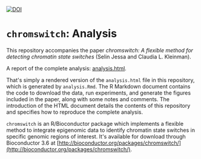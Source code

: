 [![DOI](https://zenodo.org/badge/103428474.svg)](https://zenodo.org/badge/latestdoi/103428474)

# `chromswitch`: Analysis

This repository accompanies the paper *chromswitch: A flexible method for detecting chromatin state switches* (Selin Jessa and Claudia L. Kleinman).

A report of the complete analysis: [analysis.html](analysis.html).

That's simply a rendered version of the `analysis.html` file in this repository, which is generated by `analysis.Rmd`. The R Markdown document contains the code to download the data, run experiments, and generate the figures included in the paper, along with some notes and comments. The introduction of the HTML document details the contents of this repository and specifies how to reproduce the complete analysis.

`chromswitch` is an R/Bioconductor package which implements a flexible method to integrate epigenomic data to identify chromatin state switches in specific genomic regions of interest. It's available for download through Bioconductor 3.6 at [http://bioconductor.org/packages/chromswitch/](http://bioconductor.org/packages/chromswitch/).
